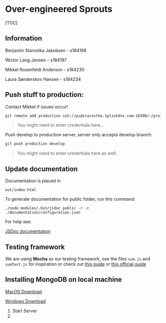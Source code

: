 # Over-engineered Sprouts

[TOC]

## Information

Benjamin Starostka Jakobsen - s184198

Wictor Lang Jensen - s184197

Mikkel Rosenfeldt Anderson - s184230

Laura Sønderskov Hansen - s184234

## Push stuff to production:

Contact Mikkel if issues occur!

```bash
git remote add production ssh://pi@starostka.tplinkdns.com:10300/~/project
```

> You might need to enter credentials here..

Push develop to production server, server only accepts develop branch:

```bash
git push production develop
```

> You might need to enter credentials here as well..

## Update documentation

Documentation is placed in 

```
out/index.html
```

To generate documentation for public folder, run this command:

```
./node_modules/.bin/jsdoc public -r -c ./documentation/configuration.json
```

For help see:

[JSDoc documentation](https://jsdoc.app/index.html)

## Testing framework

We are using **Mocha** as our testing framework, see the files `sum.js` and `sumTest.js` for inspiration or check out [this guide](https://blog.logrocket.com/a-quick-and-complete-guide-to-mocha-testing-d0e0ea09f09d/) or [this official guide](https://mochajs.org/#assertions) 

## Installing MongoDB on local machine

[MacOS Download](https://docs.mongodb.com/manual/tutorial/install-mongodb-on-os-x/)

[Windows Download](https://docs.mongodb.com/manual/tutorial/install-mongodb-on-windows/)

1. Start Server
2. 